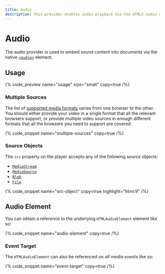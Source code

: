 ```yaml
---
title: Audio
description: This provider enables audio playback via the HTML5 audio element.
---
```


# Audio

The audio provider is used to embed sound content into documents via the native
[`<audio>`](https://developer.mozilla.org/en-US/docs/Web/HTML/Element/audio) element.

## Usage

{% code_preview name="usage" size="small" copy=true /%}

### Multiple Sources

The list of [supported media formats](https://developer.mozilla.org/en-US/docs/Web/Media/Formats)
varies from one browser to the other. You should either provide your video in a single format
that all the relevant browsers support, or provide multiple video sources in enough different
formats that all the browsers you need to support are covered.

{% code_snippet name="multiple-sources" copy=true /%}

### Source Objects

The `src` property on the player accepts any of the following source objects:

- [`MediaStream`](https://developer.mozilla.org/en-US/docs/Web/API/MediaStream)
- [`MediaSource`](https://developer.mozilla.org/en-US/docs/Web/API/MediaSource)
- [`Blob`](https://developer.mozilla.org/en-US/docs/Web/API/Blob)
- [`File`](https://developer.mozilla.org/en-US/docs/Web/API/File)

{% code_snippet name="src-object" copy=true highlight="html:9" /%}

## Audio Element

You can obtain a reference to the underlying `HTMLAudioElement` element like so:

{% code_snippet name="audio-element" copy=true /%}

### Event Target

The `HTMLAudioElement` can also be referenced on _all media events_ like so:

{% code_snippet name="event-target" copy=true /%}
